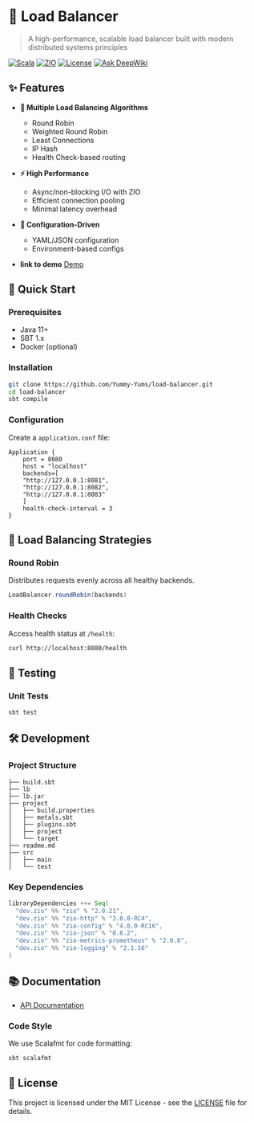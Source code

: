 # 🚀 Load Balancer

> A high-performance, scalable load balancer built with modern distributed systems principles

[![Scala](https://img.shields.io/badge/Scala-3.3.6-red.svg)](https://scala-lang.org/)
[![ZIO](https://img.shields.io/badge/ZIO-2.x-blue.svg)](https://zio.dev/)
[![License](https://img.shields.io/badge/License-MIT-green.svg)](LICENSE)
[![Ask DeepWiki](https://deepwiki.com/badge.svg)](https://deepwiki.com/Yummy-Yums/load-balancer)

## ✨ Features

- **🔄 Multiple Load Balancing Algorithms**
  - Round Robin
  - Weighted Round Robin
  - Least Connections
  - IP Hash
  - Health Check-based routing

- **⚡ High Performance**
  - Async/non-blocking I/O with ZIO
  - Efficient connection pooling
  - Minimal latency overhead

- **🔧 Configuration-Driven**
  - YAML/JSON configuration
  - Environment-based configs

- **link to demo**
  [Demo](https://youtu.be/7GzsdqaPM58)


## 🚀 Quick Start

### Prerequisites

- Java 11+
- SBT 1.x
- Docker (optional)

### Installation

```bash
git clone https://github.com/Yummy-Yums/load-balancer.git
cd load-balancer
sbt compile
```


### Configuration

Create a `application.conf` file:

```hocon
Application {
    port = 8080
    host = "localhost"
    backends=[
    "http://127.0.0.1:8081",
    "http://127.0.0.1:8082",
    "http://127.0.0.1:8083"
    ]
    health-check-interval = 3
}
```

## 🔧 Load Balancing Strategies

### Round Robin
Distributes requests evenly across all healthy backends.

```scala
LoadBalancer.roundRobin(backends)
```


### Health Checks
Access health status at `/health`:

```bash
curl http://localhost:8080/health
```

## 🧪 Testing

### Unit Tests
```bash
sbt test
```

## 🛠️ Development

### Project Structure

```
├── build.sbt
├── lb
├── lb.jar
├── project
│   ├── build.properties
│   ├── metals.sbt
│   ├── plugins.sbt
│   ├── project
│   └── target
├── readme.md
├── src
│   ├── main
│   └── test
```

### Key Dependencies

```scala
libraryDependencies ++= Seq(
  "dev.zio" %% "zio" % "2.0.21",
  "dev.zio" %% "zio-http" % "3.0.0-RC4",
  "dev.zio" %% "zio-config" % "4.0.0-RC16",
  "dev.zio" %% "zio-json" % "0.6.2",
  "dev.zio" %% "zio-metrics-prometheus" % "2.0.8",
  "dev.zio" %% "zio-logging" % "2.1.16"
)
```

## 📚 Documentation

- [API Documentation](https://deepwiki.com/Yummy-Yums/load-balancer)



### Code Style

We use Scalafmt for code formatting:

```bash
sbt scalafmt
```

## 📄 License

This project is licensed under the MIT License - see the [LICENSE](LICENSE) file for details.
